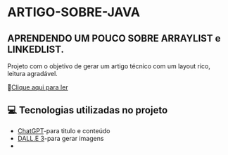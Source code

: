 # ARTIGO-SOBRE-JAVA
## APRENDENDO UM POUCO SOBRE ARRAYLIST e LINKEDLIST.
Projeto com o objetivo de gerar um artigo técnico com um layout rico, leitura agradável.

📕[Clique aqui para ler](https://github.com/Ronaldoestudante/ARTIGO-SOBRE-JAVA/blob/main/Artigo%20sobre%20java.pdf)
## 💻 Tecnologias utilizadas no projeto
- [ChatGPT](https://chatgpt.com/)-para titulo e conteúdo
- [DALL.E 3](https://openai.com/index/dall-e-3/)-para gerar imagens
- 
